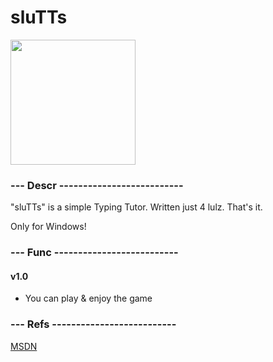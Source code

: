 # sluTTs

<p>
  <img src="https://github.com/5aboteur/gz/blob/master/sluTTs/res/slutts.png" width="200"/>
</p>

### --- Descr --------------------------

"sluTTs" is a simple Typing Tutor. Written just 4 lulz. That's it.

Only for Windows!

### --- Func --------------------------

#### v1.0

* You can play & enjoy the game

### --- Refs --------------------------

[MSDN](https://msdn.microsoft.com/en-us/default.aspx)
